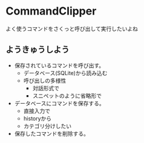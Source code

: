 # CommandClipper

よく使うコマンドをさくっと呼び出して実行したいよね

## ようきゅうしよう

* 保存されているコマンドを呼び出す。
  * データベース(SQLite)から読み込む
  * 呼び出しの多様性
    * 対話形式で
    * スニペットのように省略形で
* データベースにコマンドを保存する。
  * 直接入力で
  * historyから
  * カテゴリ分けしたい
* 保存したコマンドを削除する。

